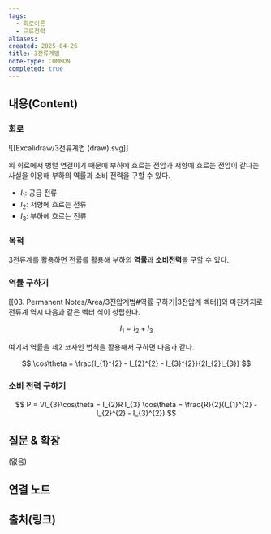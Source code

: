 ```yaml
---
tags:
  - 회로이론
  - 교류전력
aliases: 
created: 2025-04-26
title: 3전류계법
note-type: COMMON
completed: true
---
```


## 내용(Content)

### 회로

![[Excalidraw/3전류계법 (draw).svg]]

위 회로에서 병렬 연결이기 때문에 부하에 흐르는 전압과 저항에 흐르는 전압이 같다는 사실을 이용해 부하의 역률과 소비 전력을 구할 수 있다.

- $I_{1}$: 공급 전류
- $I_{2}$: 저항에 흐르는 전류
- $I_{3}$: 부하에 흐르는 전류

### 목적

3전류계를 활용하면 전률를 활용해 부하의 **역률**과 **소비전력**을 구할 수 있다.

### 역률 구하기

[[03. Permanent Notes/Area/3전압계법#역률 구하기|3전압계 벡터]]와 마찬가지로 전류계 역시 다음과 같은 벡터 식이 성립한다.

$$
I_{1} = I_{2} + I_{3}
$$

여기서 역률을 제2 코사인 법칙을 활용해서 구하면 다음과 같다.


$$
\cos\theta = \frac{I_{1}^{2} - I_{2}^{2} - I_{3}^{2}}{2I_{2}I_{3}}
$$

### 소비 전력 구하기

$$
P = VI_{3}\cos\theta = I_{2}R I_{3} \cos\theta = \frac{R}{2}(I_{1}^{2} -I_{2}^{2} - I_{3}^{2})
$$



## 질문 & 확장

(없음)

## 연결 노트

## 출처(링크)

